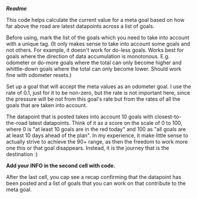 ***Readme***

This code helps calculate the current value for a meta goal based on how far above the road are latest datapoints across a list of goals.

 Before using, mark the list of the goals which you need to take into account with a unique tag. (It only makes sense to take into account some goals and not others. For example, it doesn't work for do-less goals. Works best for goals where the direction of data accumulation is monotonous. E.g. odometer or do-more goals where the total can only become higher and whittle-down goals where the total can only become lower. Should work fine with odometer resets.)

Set up a goal that will accept the meta values as an odometer goal. I use the rate of 0.1, just for it to be non-zero, but the rate is not important here, since the pressure will be not from this goal's rate but from the rates of all the goals that are taken into account.

The datapoint that is posted takes into account 10 goals with closest-to-the-road latest datapoints. Think of it as a score on the scale of 0 to 100, where 0 is "at least 10 goals are in the red today" and 100 as "all goals are at least 10 days ahead of the plan". In my experience, it make little sense to actually strive to achieve the 90+ range, as then the freedom to work more one this or that goal disappears. Instead, it is the journey that is the destination :)

**Add your INFO in the second cell with code.**

After the last cell, you cap see a recap confirming that the datapoint has been posted and a list of goals that you can work on that contribute to the meta goal.
